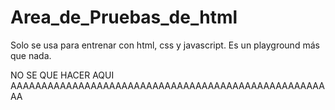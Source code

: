 # Area_de_Pruebas_de_html
Solo se usa para entrenar con html, css y javascript. Es un playground más que nada.
<!-- 
Seccion para comentar weas no se algo XDDDDDDD -->
NO SE QUE HACER AQUI
AAAAAAAAAAAAAAAAAAAAAAAAAAAAAAAAAAAAAAAAAAAAAAAAAAAAA